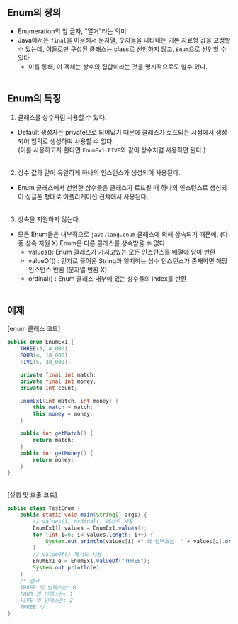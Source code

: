 ## Enum의 정의
- Enumeration의 앞 글자, "열거"라는 의미
- Java에서는 `final`을 이용해서 문자열, 숫자들을 나타내는 기본 자료형 값을 고정할 수 있는데, 이들로만 구성된 클래스는 class로 선언하지 않고, `Enum`으로 선언할 수 있다.
  - 이를 통해, 이 객체는 상수의 집합이라는 것을 명시적으로도 알수 있다.
<br><br>
## Enum의 특징
1. 클래스를 상수처럼 사용할 수 있다.
- Default 생성자는 private으로 되어있기 때문에 클래스가 로드되는 시점에서 생성되어 임의로 생성하여 사용할 수 없다. <br>
(이를 사용하고자 한다면 `EnumEx1.FIVE`와 같이 상수처럼 사용하면 된다.)
<br><br>

2. 상수 값과 같이 유일하게 하나의 인스턴스가 생성되어 사용된다.
- Enum 클래스에서 선언한 상수들은 클래스가 로드될 때 하나의 인스턴스로 생성되어 싱글톤 형태로 어플리케이션 전체에서 사용된다. 
<br><br>

3. 상속을 지원하지 않는다.
- 모든 Enum들은 내부적으로 `java.lang.enum` 클래스에 의해 상속되기 때문에, (다중 상속 지원 X) Enum은 다른 클래스를 상속받을 수 없다.
  - values(): Enum 클래스가 가지고있는 모든 인스턴스를 배열에 담아 반환
  - valueOf() : 인자로 들어온 String과 일치하는 상수 인스턴스가 존재하면 해당 인스턴스 반환 (문자열 반환 X)
  - ordinal() : Enum 클래스 내부에 있는 상수들의 index를 반환
<br><br>
## 예제  
[enum 클래스 코드]
```java
public enum EnumEx1 {
    THREE(3, 4_000),
    FOUR(4, 10_000),
    FIVE(5, 30_000);

    private final int match;
    private final int money;
    private int count;

    EnumEx1(int match, int money) {
        this.match = match;
        this.money = money;
    }

    public int getMatch() {
        return match;
    }
    public int getMoney() {
        return money;
    }
}
```
<br>
[실행 및 호출 코드]

```java
public class TestEnum {
    public static void main(String[] args) {
        // values(), ordinal() 메서드 사용
        EnumEx1[] values = EnumEx1.values();
        for (int i=0; i< values.length; i++) {
            System.out.println(values[i] +" 의 인덱스는: " + values[i].ordinal());
        }        
        // valueOf() 메서드 사용
        EnumEx1 e = EnumEx1.valueOf("THREE");
        System.out.println(e);
    }
    /* 결과
    THREE 의 인덱스는: 0
    FOUR 의 인덱스는: 1
    FIVE 의 인덱스는: 2
    THREE */
}
```
